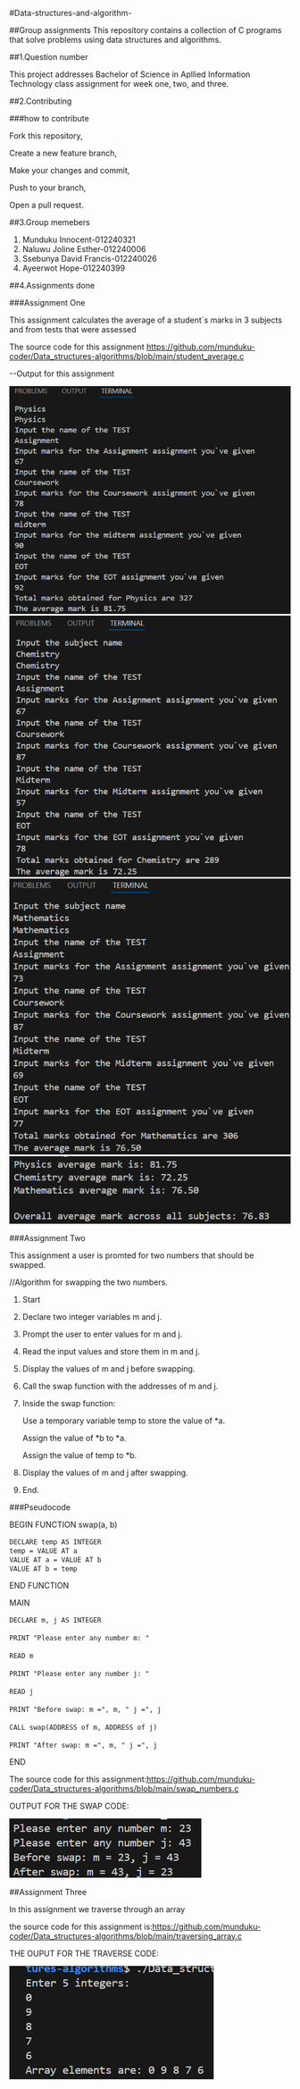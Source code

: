 #Data-structures-and-algorithm-

##Group assignments
This repository contains a collection of C programs that solve problems using data structures and algorithms.

##1.Question number

This project addresses Bachelor of Science in Apllied Information Technology class assignment for week one, two, and three.

##2.Contributing

###how to contribute

 Fork this repository,

 Create a new feature branch,

 Make your changes and commit,

 Push to your branch,

 Open a pull request.

##3.Group memebers
1. Munduku Innocent-012240321
2. Naluwu Joline Esther-012240006
3. Ssebunya David Francis-012240026
4. Ayeerwot Hope-012240399

##4.Assignments done

###Assignment One 

This assignment calculates the average of a student`s marks in 3 subjects and from  tests that were assessed

The source code for this assignment https://github.com/munduku-coder/Data_structures-algorithms/blob/main/student_average.c


--Output for this assignment

![alt text](<Screenshot 2025-03-20 205159.png>)
![alt text](<Screenshot 2025-03-20 205447.png>)
![alt text](<Screenshot 2025-03-20 205630.png>)
![alt text](<Screenshot 2025-03-20 205647.png>)


###Assignment Two

This assignment a user is promted for two numbers that should be swapped. 

//Algorithm for swapping the two numbers.

1. Start
2. Declare two integer variables m and j.
3. Prompt the user to enter values for m and j.
4. Read the input values and store them in m and j.
5. Display the values of m and j before swapping.
6. Call the swap function with the addresses of m and j.
7. Inside the swap function:

     Use a temporary variable temp to store the value of *a.

     Assign the value of *b to *a.

     Assign the value of temp to *b.

8. Display the values of m and j after swapping.
9. End.

###Pseudocode

BEGIN
FUNCTION swap(a, b)

    DECLARE temp AS INTEGER
    temp = VALUE AT a
    VALUE AT a = VALUE AT b
    VALUE AT b = temp

END FUNCTION

MAIN

    DECLARE m, j AS INTEGER

    PRINT "Please enter any number m: "

    READ m

    PRINT "Please enter any number j: "

    READ j

    PRINT "Before swap: m =", m, " j =", j

    CALL swap(ADDRESS of m, ADDRESS of j)

    PRINT "After swap: m =", m, " j =", j
END

The source code for this assignment:https://github.com/munduku-coder/Data_structures-algorithms/blob/main/swap_numbers.c


OUTPUT FOR THE SWAP CODE:

![alt text](image-1.png)

##Assignment Three

In this assignment we traverse through an array

the source code for this assignment is:https://github.com/munduku-coder/Data_structures-algorithms/blob/main/traversing_array.c

THE OUPUT FOR THE TRAVERSE CODE:

![alt text](image-2.png)